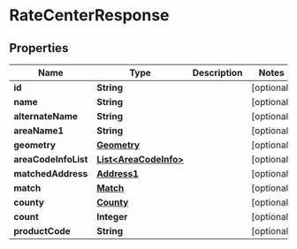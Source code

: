 

# RateCenterResponse


## Properties

Name | Type | Description | Notes
------------ | ------------- | ------------- | -------------
**id** | **String** |  |  [optional]
**name** | **String** |  |  [optional]
**alternateName** | **String** |  |  [optional]
**areaName1** | **String** |  |  [optional]
**geometry** | [**Geometry**](Geometry.md) |  |  [optional]
**areaCodeInfoList** | [**List&lt;AreaCodeInfo&gt;**](AreaCodeInfo.md) |  |  [optional]
**matchedAddress** | [**Address1**](Address1.md) |  |  [optional]
**match** | [**Match**](Match.md) |  |  [optional]
**county** | [**County**](County.md) |  |  [optional]
**count** | **Integer** |  |  [optional]
**productCode** | **String** |  |  [optional]



